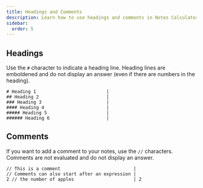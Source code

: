 ```yaml
---
title: Headings and Comments
description: Learn how to use headings and comments in Notes Calculator.
sidebar:
  order: 5
---
```


## Headings

Use the `#` character to indicate a heading line. Heading lines are emboldened and do not display an answer (even if there are numbers in the heading).

```
# Heading 1                          |
## Heading 2                         |
### Heading 3                        |
#### Heading 4                       |
##### Heading 5                      |
###### Heading 6                     | 
```

## Comments

If you want to add a comment to your notes, use the `//` characters. Comments are not evaluated and do not display an answer.

```
// This is a comment                           |
// Comments can also start after an expression |
2 // the number of apples                      | 2
```
